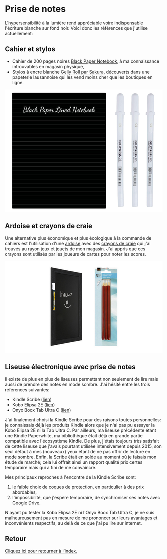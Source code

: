 # Prise de notes
L'hypersensibilité à la lumière rend appréciable voire indispensable l'écriture blanche sur fond noir. Voici donc les références que j'utilise actuellement:

## Cahier et stylos
- Cahier de 200 pages noires [Black Paper Notebook](https://www.amazon.fr/dp/B0C1HWZ7N1), à ma connaissance introuvables en magasin physique,
- Stylos à encre blanche [Gelly Roll par Sakura](https://www.amazon.fr/dp/B07DN9KRCJ), découverts dans une papeterie lausannoise qui les vend moins cher que les boutiques en ligne.

![Cahier et stylos](./img/notebook-pens.png)


## Ardoise et crayons de craie
Une alternative plus économique et plus écologique à la commande de cahiers est l'utilisation d'une [ardoise](https://www.jumbo.ch/fr/sejour-eclairage/accessoires-d-interieur/panneaux-d-affichage-tapis/ardoise-murale-woody/p/5996775) avec des [crayons de craie](https://www.jumbo.ch/fr/sejour-eclairage/papeterie/fournituresappareils-de-bureau/divers/3-craies-pour-jeux-de-carte/p/4210167) qui j'ai trouvés au rayon jeux et jouets de mon magasin. J'ai appris que ces crayons sont utilisés par les joueurs de cartes pour noter les scores.

![Ardoise et crayons de craie](./img/chalkboard-pens.png)


## Liseuse électronique avec prise de notes
Il existe de plus en plus de liseuses permettant non seulement de lire mais aussi de prendre des notes en mode sombre. J'ai hésité entre les trois références suivantes:
- Kindle Scribe ([lien](https://www.amazon.fr/dp/B09BSQ365J))
- Kobo Elipsa 2E ([lien](https://www.kobo.com/media-hub/kobo-elipsa-2e))
- Onyx Boox Tab Ultra C ([lien](https://onyxboox.com/boox_tabultrac))

J'ai finalement choisi la Kindle Scribe pour des raisons toutes personnelles: je connaissais déjà les produits Kindle alors que je n'ai pas pu essayer la Kobo Elipsa 2E ni la Tab Ultra C. Par ailleurs, ma liseuse précédente étant une Kindle Paperwhite, ma bibliothèque était déjà en grande partie compatible avec l'écosystème Kindle. De plus, j'étais toujours très satisfait de cette liseuse que j'avais pourtant utilisée intensivement depuis 2015, son seul défaut à mes (nouveaux) yeux étant de ne pas offrir de lecture en mode sombre. Enfin, la Scribe était en solde au moment où je faisais mon étude de marché; cela lui offrait ainsi un rapport qualité prix certes temporaire mais qui a fini de me convaincre.

Mes principaux reproches à l'encontre de la Kindle Scribe sont:
1. le faible choix de coques de protection, en particulier à des prix abordables,
2. l'impossibilité, que j'espère temporaire, de synchroniser ses notes avec Google Drive.

N'ayant pu tester la Kobo Elipsa 2E ni l'Onyx Boox Tab Ultra C, je ne suis malheureusement pas en mesure de me prononcer sur leurs avantages et inconvénients respectifs, au delà de ce que j'ai pu lire sur internet.

## Retour
[Cliquez ici pour retourner à l’index.](index)
